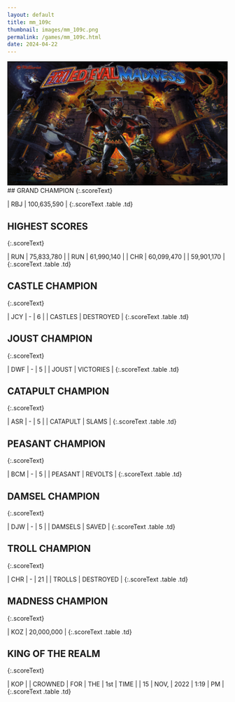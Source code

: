 ```yaml
---
layout: default
title: mm_109c
thumbnail: images/mm_109c.png
permalink: /games/mm_109c.html
date: 2024-04-22
---
```


<img src="../images/mm_109c.png" class="gameThumbnail img-fluid mx-auto align-middle">
## GRAND CHAMPION
{:.scoreText}

| RBJ | 100,635,590 | 
{:.scoreText .table .td}

## HIGHEST SCORES
{:.scoreText}

| RUN | 75,833,780 | 
| RUN | 61,990,140 | 
| CHR | 60,099,470 | 
| 59,901,170 | 
{:.scoreText .table .td}

## CASTLE CHAMPION
{:.scoreText}

| JCY | - | 6 | 
| CASTLES | DESTROYED | 
{:.scoreText .table .td}

## JOUST CHAMPION
{:.scoreText}

| DWF | - | 5 | 
| JOUST | VICTORIES | 
{:.scoreText .table .td}

## CATAPULT CHAMPION
{:.scoreText}

| ASR | - | 5 | 
| CATAPULT | SLAMS | 
{:.scoreText .table .td}

## PEASANT CHAMPION
{:.scoreText}

| BCM | - | 5 | 
| PEASANT | REVOLTS | 
{:.scoreText .table .td}

## DAMSEL CHAMPION
{:.scoreText}

| DJW | - | 5 | 
| DAMSELS | SAVED | 
{:.scoreText .table .td}

## TROLL CHAMPION
{:.scoreText}

| CHR | - | 21 | 
| TROLLS | DESTROYED | 
{:.scoreText .table .td}

## MADNESS CHAMPION
{:.scoreText}

| KOZ | 20,000,000 | 
{:.scoreText .table .td}

## KING OF THE REALM
{:.scoreText}

| KOP | 
| CROWNED | FOR | THE | 1st | TIME | 
| 15 | NOV, | 2022 | 1:19 | PM | 
{:.scoreText .table .td}
